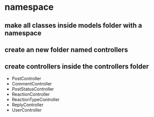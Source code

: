 # namespace
## make all classes inside models folder with a namespace
## create an new folder named controllers
## create controllers inside the controllers folder
- PostController
- CommentController
- PostStatusController
- ReactionController
- ReactionTypeController
- ReplyController
- UserController